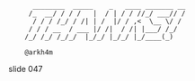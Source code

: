           ________  _____    _   ____ _______ __
         /_  __/ / / /   |  / | / / //_/ ___// /
          / / / /_/ / /| | /  |/ / ,<  \__ \/ /
         / / / __  / ___ |/ /|  / /| |___/ /_/
        /_/ /_/ /_/_/  |_/_/ |_/_/ |_/____(_)

        @arkh4m

















































































slide 047
